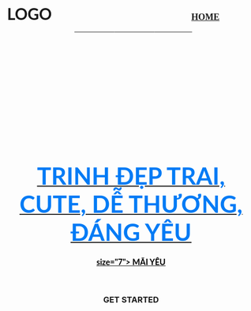 
<DOCTYPE html>
<html lang="en">
<head>
    <meta charset="utf-8">
  <title>
    Trịnh Mãi Đỉnh
  </title>
  </head>
  <body background="3.jpg">
    <br />
    <h3 align="center">
      <font face="lato"size="6">LOGO</font>
      &nbsp; &nbsp; &nbsp; &nbsp; &nbsp; &nbsp; &nbsp; &nbsp; &nbsp; &nbsp; &nbsp; &nbsp;
       &nbsp; &nbsp; &nbsp; &nbsp; &nbsp; &nbsp; &nbsp; &nbsp; &nbsp; &nbsp; &nbsp; &nbsp;
       &nbsp; &nbsp; &nbsp; &nbsp; &nbsp; &nbsp; &nbsp; &nbsp; &nbsp; &nbsp; &nbsp; &nbsp;
      <font face="cinzel" size="4">
        <a href="#" color="#000">HOME</a> &nbsp; &nbsp; &nbsp; &nbsp; &nbsp; &nbsp; &nbsp; &nbsp; &nbsp;
        <a href="#"color="#000" color="#000" color="#000" color="#000" VIDEO</a> &nbsp; &nbsp; &nbsp; &nbsp; &nbsp; &nbsp; &nbsp; &nbsp; &nbsp;
        <a href="#"color="#000" color="#000" color="#000" PORTFOLIO</a> &nbsp; &nbsp; &nbsp; &nbsp; &nbsp; &nbsp; &nbsp; &nbsp; &nbsp;
        <a href="#"color="#000" color="#000" BLOG</a>&nbsp; &nbsp; &nbsp; &nbsp; &nbsp; &nbsp; &nbsp; &nbsp; &nbsp;
        <a href="#"color="#000" CONTACT</a>
      </font>
    </h3>
    <br /><br /><br /><br /><br /><br /><br /><br /><br /><br /><br /><br />
    <h1 align="center">
      <font face="Lato" color="#017bf5" size="7">
          TRINH ĐẸP TRAI, CUTE, DỄ THƯƠNG, ĐÁNG YÊU
      </font>
    </h1>
    <h3 align="center">
      <font face="Lato" color="#000">size="7">
        MÃI YÊU
      </font>
    </h3>
    </br>
  <h3 align="center">
    <a hred="#">GET STARTED</a>
  </h3>
  </body>
  </html>
